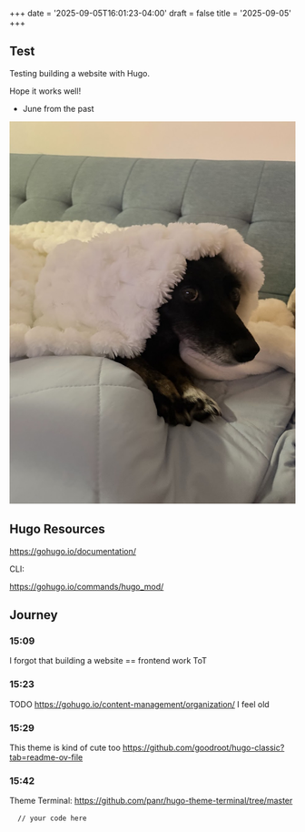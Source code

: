 +++
date = '2025-09-05T16:01:23-04:00'
draft = false
title = '2025-09-05'
+++

## Test
Testing building a website with Hugo. 

Hope it works well!

- June from the past


![Maagi](image.png)


## Hugo Resources

https://gohugo.io/documentation/

CLI:

https://gohugo.io/commands/hugo_mod/ 

## Journey

### 15:09

I forgot that building a website == frontend work ToT


### 15:23
TODO https://gohugo.io/content-management/organization/
I feel old

### 15:29
This theme is kind of cute too
https://github.com/goodroot/hugo-classic?tab=readme-ov-file


### 15:42

Theme Terminal: https://github.com/panr/hugo-theme-terminal/tree/master


```html
  // your code here
```



